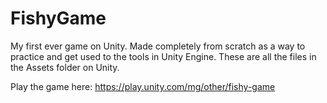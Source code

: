 # FishyGame
My first ever game on Unity. Made completely from scratch as a way to practice and get used to the tools in Unity Engine. These are all the files in the Assets folder on Unity.

Play the game here:
https://play.unity.com/mg/other/fishy-game
